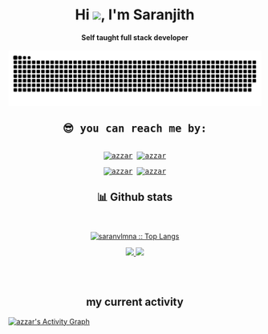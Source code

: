 <div align="center">
<h1 align="center">Hi <img width="35" src="https://github.com/saranvlmna/saranvlmna/blob/main/resources/img/waving.gif">, I'm Saranjith </h1>
<h4 align="center">Self taught full stack developer</h4>
</div>

<div align="center">
  <a href="https://github.com/saranvlmna">
  <img  src="https://github.com/1999AZZAR/1999AZZAR/blob/main/resources/img/grid-snake.svg"
       alt="snake" /></a>
</div>

  <samp>
    <h2 align="center">😎 you can reach me by:</h2>
    <p align="center">
      <br/>
      <a href="https://www.linkedin.com/in/saranvlmna/"
       target="blank"><img align="center"
         src="https://img.shields.io/badge/linkedin-%231DA1F2.svg?style=for-the-badge&logo=linkedin&logoColor=white"
         alt="azzar" height="30"/></a>
      <a href="https://mailto:saranvlmna@gmail.com" target="blank"><img align="center"
         src="https://img.shields.io/badge/gmail-EA4335.svg?style=for-the-badge&logo=gmail&logoColor=white"
         alt="azzar" height="30"/></a>
    </p>

  <p align="center">
      <a href="https://www.instagram.com/j.ith_/" target="blank"><img align="center"
         src="https://img.shields.io/badge/instagram-%23E4405F.svg?style=for-the-badge&logo=Instagram&logoColor=white"
         alt="azzar" height="30"/></a>
      <a href="https://twitter.com/saran_vlmna" target="blank"><img align="center"
         src="https://img.shields.io/badge/twitter-1DA1F2.svg?style=for-the-badge&logo=twitter&logoColor=white"
         alt="azzar" height="30"/></a>
      <br>
    </p>
  </samp>
  <div>
    <h2 align="center"> 📊 Github stats </h2>
      <br/>
        <p align="center">
          <a href="https://github.com/saranvlmna">
          <img src="https://github-readme-stats.vercel.app/api/top-langs/?username=saranvlmna&langs_count=6&theme=gruvbox&layout=compact&hide_border=true" alt="saranvlmna :: Top Langs" /></a>
        </p>
        <p align="center">
          <a href="https://github.com/saranvlmna">
          <img width="49.5%" src="https://github-readme-stats.vercel.app/api?username=saranvlmna&show_icons=true&theme=gruvbox&hide_border=true" />
          <img width="49.5%" src="https://github-readme-streak-stats.herokuapp.com/?user=saranvlmna&theme=gruvbox&hide_border=true" />
          </a>
       </p>
     <br>
  </div>

  <br/>
  <h2 align="center"> my current activity </h2>
<a href="https://github.com/saranvlmna"><img alt="azzar's Activity Graph" src="https://activity-graph.herokuapp.com/graph/?username=saranvlmna&bg_color=000&color=fff&line=00E676&point=fff&hide_border=true" /></a>
